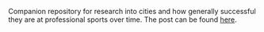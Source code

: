 Companion repository for research into cities and how generally successful they are at professional sports over time. The post can be found [here](https://jschless.github.io/posts/winning-pct-by-place/).
